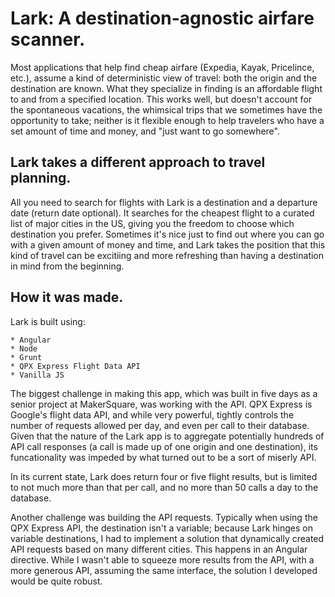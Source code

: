 Lark: A destination-agnostic airfare scanner.
=============================================

Most applications that help find cheap airfare (Expedia, Kayak, Pricelince, etc.), assume a kind of deterministic view of travel: both the origin and the destination are known.  What they specialize in finding is an affordable flight to and from a specified location.  This works well, but doesn't account for the spontaneous vacations, the whimsical trips that we sometimes have the opportunity to take; neither is it flexible enough to help travelers who have a set amount of time and money, and "just want to go somewhere".

Lark takes a different approach to travel planning.
---------------------------------------------------

All you need to search for flights with Lark is a destination and a departure date (return date optional). It searches for the cheapest flight to a curated list of major cities in the US, giving you the freedom to choose which destination you prefer.  Sometimes it's nice just to find out where you can go with a given amount of money and time, and Lark takes the position that this kind of travel can be excitiing and more refreshing than having a destination in mind from the beginning.

How it was made.
----------------

Lark is built using:

	* Angular
	* Node
	* Grunt
	* QPX Express Flight Data API
	* Vanilla JS

The biggest challenge in making this app, which was built in five days as a senior project at MakerSquare, was working with the API.  QPX Express is Google's flight data API, and while very powerful, tightly controls the number of requests allowed per day, and even per call to their database.  Given that the nature of the Lark app is to aggregate potentially hundreds of API call responses (a call is made up of one origin and one destination), its funcationality was impeded by what turned out to be a sort of miserly API.  

In its current state, Lark does return four or five flight results, but is limited to not much more than that per call, and no more than 50 calls a day to the database.

Another challenge was building the API requests.  Typically when using the QPX Express API, the destination isn't a variable; because Lark hinges on variable destinations, I had to implement a solution that dynamically created API requests based on many different cities.  This happens in an Angular directive.  While I wasn't able to squeeze more results from the API, with a more generous API, assuming the same interface, the solution I developed would be quite robust.


